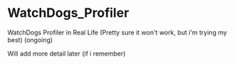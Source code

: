 # WatchDogs_Profiler
WatchDogs Profiler in Real Life (Pretty sure it won't work, but i'm trying my best) (ongoing)

Will add more detail later (if i remember)

